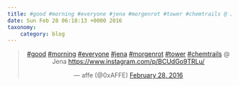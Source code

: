 ```yaml
---
title: #good #morning #everyone #jena #morgenrot #tower #chemtrails @ Jena https://www.instagram.com/p/BCUdGo9TRLu/
date: Sun Feb 28 06:18:13 +0000 2016
taxonomy:
    category: blog
---
```

<blockquote class="twitter-tweet" align="center"><p lang="in" dir="ltr"><a href="https://twitter.com/hashtag/good?src=hash">#good</a> <a href="https://twitter.com/hashtag/morning?src=hash">#morning</a> <a href="https://twitter.com/hashtag/everyone?src=hash">#everyone</a> <a href="https://twitter.com/hashtag/jena?src=hash">#jena</a> <a href="https://twitter.com/hashtag/morgenrot?src=hash">#morgenrot</a> <a href="https://twitter.com/hashtag/tower?src=hash">#tower</a> <a href="https://twitter.com/hashtag/chemtrails?src=hash">#chemtrails</a> @ Jena <a href="https://www.instagram.com/p/BCUdGo9TRLu/">https://www.instagram.com/p/BCUdGo9TRLu/</a></p>&mdash; affe (@0xAFFE) <a href="https://twitter.com/0xAFFE/status/703826519689293825">February 28, 2016</a></blockquote>
